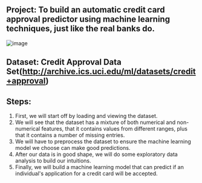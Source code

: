  Project: To build an automatic credit card approval predictor using machine learning techniques, just like the real banks do. 
 -


   ![image](https://user-images.githubusercontent.com/42112240/140858345-2d8fd8c2-b7ee-44a3-b36b-ee054ec3c99c.png)


Dataset: Credit Approval Data Set(http://archive.ics.uci.edu/ml/datasets/credit+approval)
-

Steps:
-
1) First, we will start off by loading and viewing the dataset.
2) We will see that the dataset has a mixture of both numerical and non-numerical features, that it contains values from different ranges, plus that it contains a number of missing entries.
3) We will have to preprocess the dataset to ensure the machine learning model we choose can make good predictions.
4) After our data is in good shape, we will do some exploratory data analysis to build our intuitions.
5) Finally, we will build a machine learning model that can predict if an individual's application for a credit card will be accepted.

